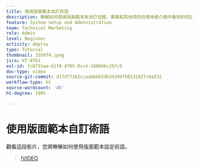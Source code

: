 ```yaml
---
title: 使用版面範本自訂術語
description: 瞭解如何使用版面範本來自訂任務、專案和其他項目的使用者介面中看到的術語。
feature: System Setup and Administration
team: Technical Marketing
role: Admin
level: Beginner
activity: deploy
type: Tutorial
thumbnail: 335074.jpeg
jira: KT-8761
exl-id: fc8f31ae-61f8-4705-9cc4-18068bc25fc9
doc-type: video
source-git-commit: d17df7162ccaab6b62db34209f50131927c0a532
workflow-type: ht
source-wordcount: '45'
ht-degree: 100%

---
```


# 使用版面範本自訂術語

觀看這段影片，您將瞭解如何使用版面範本設定術語。

>[!VIDEO](https://video.tv.adobe.com/v/3445485/?quality=12&learn=on&enablevpops&captions=chi_hant)
